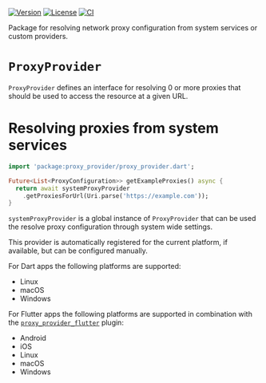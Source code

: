 [![Version](https://badgen.net/pub/v/proxy_provider)](https://pub.dev/packages/proxy_provider)
[![License](https://badgen.net/pub/license/proxy_provider)](https://github.com/blaugold/proxy_provider/blob/main/packages/proxy_provider/LICENSE)
[![CI](https://github.com/blaugold/proxy_provider/actions/workflows/ci.yaml/badge.svg)](https://github.com/blaugold/proxy_provider/actions/workflows/ci.yaml)

Package for resolving network proxy configuration from system services or custom
providers.

# `ProxyProvider`

`ProxyProvider` defines an interface for resolving 0 or more proxies that should
be used to access the resource at a given URL.

# Resolving proxies from system services

```dart
import 'package:proxy_provider/proxy_provider.dart';

Future<List<ProxyConfiguration>> getExampleProxies() async {
  return await systemProxyProvider
    .getProxiesForUrl(Uri.parse('https://example.com'));
}
```

`systemProxyProvider` is a global instance of `ProxyProvider` that can be used
the resolve proxy configuration through system wide settings.

This provider is automatically registered for the current platform, if
available, but can be configured manually.

For Dart apps the following platforms are supported:

- Linux
- macOS
- Windows

For Flutter apps the following platforms are supported in combination with the
[`proxy_provider_flutter`][proxy_provider_flutter] plugin:

- Android
- iOS
- Linux
- macOS
- Windows

[proxy_provider_flutter]: https://pub.dev/packages/proxy_provider_flutter
